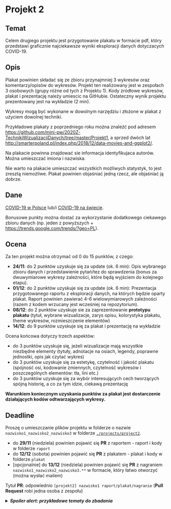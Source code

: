 # Projekt 2

## Temat

Celem drugiego projektu jest przygotowanie plakatu w formacie pdf, który przedstawi graficznie najciekawsze wyniki eksploracji danych dotyczacych COVID-19.

## Opis

Plakat powinien składać się ze zbioru przynajmniej 3 wykresów oraz komentarzy/opisów do wykresów. Projekt ten realizowany jest w zespołach 3 osobowych (grupy różne od tych z Projektu 1). Kody zródłowe wykresów, plakat i prezentację należy umiescic na GitHubie. Ostateczny wynik projektu prezentowany jest na wykładzie (2 min).

Wykresy mogą być wykonane w dowolnym narzędziu i złożone w plakat z użyciem dowolnej techniki.

Przykładowe plakaty z poprzedniego roku można znaleźć pod adresem https://github.com/mini-pw/2020Z-TechnikiWizualizacjiDanych/tree/master/Projekt1, a sprzed dwóch lat http://smarterpoland.pl/index.php/2018/12/data-movies-and-ggplot2/.

Na plakacie powinna znajdować sie informacja identyfikujaca autorów. Można umieszczać imiona i nazwiska.

Nie warto na plakacie umieszczać wszystkich możliwych statystyk, to jest zresztą niemożliwe. Plakat powinien objaśniać jedną rzecz, ale objaśniać ją dobrze.

## Dane

[COVID-19 w Polsce](https://docs.google.com/spreadsheets/d/1ierEhD6gcq51HAm433knjnVwey4ZE5DCnu1bW7PRG3E/htmlview) lub/i [COVID-19 na świecie](https://ourworldindata.org/coronavirus).

Bonusowe punkty można dostać za wykorzystanie dodatkowego ciekawego zbioru danych (np. jeden z powyższych + https://trends.google.com/trends/?geo=PL).

## Ocena

Za ten projekt można otrzymać od 0 do 15 punktów, z czego:

- **24/11**: do 2 punktów uzyskuje się za update (ok. 6 min): Opis wybranego zbioru danych i przedstawienie pytań/tez do sprawdzenia (bonus za dwuwymiarowe wykresy zależności, które będą wyjściem do kolejnego etapu).
- **01/12**: do 2 punktów uzyskuje się za update (ok. 6 min): Prezentacja przygotowanego raportu z eksploracji danych, na których będzie oparty plakat. Raport powinien zawierać 4-6 wielowymiarowych zależności (razem z kodem wrzucany jest wcześniej na repozytorium).
- **08/12**: do 2 punktów uzyskuje sie za zaprezentowanie **prototypu plakatu** (tytuł, wybrane wizualizacje, zarys opisu, kolorystyka plakatu, theme wykresów, rozmieszczenie elementów)
- **14/12**: do 9 punktów uzyskuje się za plakat i prezentację na wykładzie

Ocena końcowa dotyczy trzech aspektów:

* do 3 punktów uzyskuje się, jeżeli wizualizacje mają wszystkie niezbędne elementy (tytuły, adnotacje na osiach, legendy, poprawne jednostki, opis jak czytać wykres)
* do 3 punktów uzyskuje się za estetykę, czytelność i jakość plakatu (spójność osi, kodowanie zmiennych, czytelność wykresów i poszczególnych elementów: tła, lini etc.)
* do 3 punktów uzyskuje się za wybór interesujących cech tworzących spójną historię, a co za tym idzie, ciekawą prezentację

**Warunkiem koniecznym uzyskania punktów za plakat jest dostarczenie działających kodów odtwarzających wykresy.**

## Deadline

Proszę o umieszczanie plików projektu w folderze o nazwie `nazwisko1_nazwisko2_nazwisko3` w folderze [`./projects/project2`](https://github.com/mini-pw/2021Z-DataVisualizationTechniques/tree/master/projects/project2).

- do **29/11** (niedziela) powinien pojawić się **PR** z raportem - raport i kody w folderze `raport`
- do **12/12** (sobota) powinien pojawić się **PR** z plakatem - plakat i kody w folderze `plakat`
- [opcjonalnie] do **13/12** (niedziela) powinien pojawić się **PR** z nagraniem `nazwisko1_nazwisko2_nazwisko3.**` w formacie, który łatwo otworzyć (można wysłać mailem)

Tytuł **PR**: odpowiednio `[projekt2] nazwisko1 raport/plakat/nagranie` (**Pull Request** robi jedna osoba z zespołu)

<details>
<summary><strong><em>Spoiler alert: przykładowe tematy do zbadania</em></strong></summary>

- sytuacja w szpitalach Polska vs Europa/Świat
- one-pager ze wszystkimi statystyczymi wykresami o sytuacji w Polsce
- śmiertelność/zgodny w Polsce vs Europa/Świat
- zmiany w sprzedaży w komunikacji w 2020 vs poprzednie lata
- zmiany na giełdach w 2020 vs poprzednie lata
- zmiany w świadcezniach społecznych w 2020 vs poprzednie lata
- rozwój epidemii w powiatach/województwach
- jaka jest szansa że spotkam osobę zakażoną w zależności od powiatu/województwa

</details>
